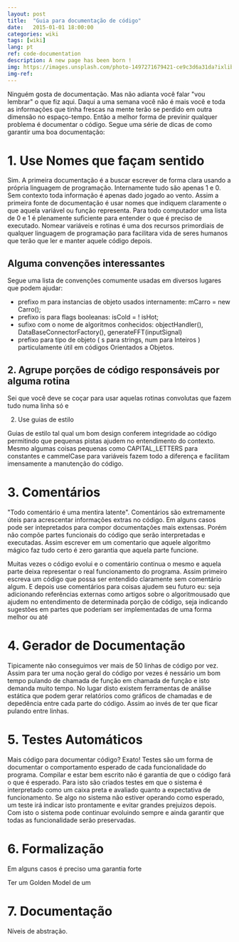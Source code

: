 ```yaml
---
layout: post
title:  "Guia para documentação de código"
date:   2015-01-01 18:00:00
categories: wiki
tags: [wiki]
lang: pt
ref: code-documentation
description: A new page has been born !
img: https://images.unsplash.com/photo-1497271679421-ce9c3d6a31da?ixlib=rb-0.3.5&s=fb2bf45324ffdbe8780fc90bb813a35e&auto=format&fit=crop&w=1051&q=80
img-ref:
---
```


Ninguém gosta de documentação. Mas não adianta você falar "vou lembrar" o que fiz aqui. Daqui a uma semana você não é mais você e toda as informações que tinha frescas na mente terão se perdido em outra dimensão no espaço-tempo. Então a melhor forma de previnir qualquer problema é documentar o código. Segue uma série de dicas de como garantir uma boa documentação:

# 1. Use Nomes que façam sentido

Sim. A primeira documentação é a buscar escrever de forma clara usando a própria linguagem de programação. Internamente tudo são apenas 1 e 0. Sem contexto toda informação é apenas dado jogado ao vento. Assim a primeira fonte de documentação é usar nomes que indiquem claramente o que aquela variável ou função representa. Para todo computador uma lista de 0 e 1 é plenamente suficiente para entender o que é preciso de executado. Nomear variáveis e rotinas é uma dos recursos primordiais de qualquer linguagem de programação para facilitara vida de seres humanos que terão que ler e manter aquele código depois.

## Alguma convenções interessantes

Segue uma lista de convenções comumente usadas em diversos lugares que podem ajudar:

 * prefixo m para instancias de objeto usados internamente: mCarro = new Carro();
 * prefixo is para flags booleanas: isCold = ! isHot;
 * sufixo com o nome de algoritmos conhecidos: objectHandler(), DataBaseConnectorFactory(), generateFFT(inputSignal)
 * prefixo para tipo de objeto ( s para strings, num para Inteiros ) particulamente útil em códigos Orientados a Objetos.

## 2. Agrupe porções de código responsáveis por alguma rotina

Sei que você deve se coçar para usar aquelas rotinas convolutas que fazem tudo numa linha só e 

2. Use guias de estilo

Guias de estilo tal qual um bom design conferem integridade ao código permitindo que pequenas pistas ajudem no entendimento do contexto. Mesmo algumas coisas pequenas como CAPITAL_LETTERS para constantes e cammelCase para variáveis fazem todo a diferença e facilitam imensamente a manutenção do código. 

# 3. Comentários

"Todo comentário é uma mentira latente". Comentários são extremamente úteis para acrescentar informações extras no código. Em alguns casos pode ser intepretados para compor documentações mais extensas. Porém não compõe partes funcionais do código que serão interpretadas e executadas. Assim escrever em um comentario que aquele algorítmo mágico faz tudo certo é zero garantia que aquela parte funcione.

Muitas vezes o código evolui e o comentário continua o mesmo e aquela parte deixa representar o real funcionamento do programa. Assim primeiro escreva um código que possa ser entendido claramente sem comentário algum. E depois use comentários para coisas ajudem seu futuro eu: seja adicionando referências externas como artigos sobre o algoritmousado que ajudem no entendimento de determinada porção de código, seja indicando sugestões em partes que poderiam ser implementadas de uma forma melhor ou até 

# 4. Gerador de Documentação

Tipicamente não conseguimos ver mais de 50 linhas de código por vez. Assim para ter uma noção geral do código por vezes é nessário um bom tempo pulando de chamada de função em chamada de função e isto demanda muito tempo. No lugar disto existem ferramentas de análise estática que podem gerar relatórios como gráficos de chamadas e de depedência entre cada parte do código. Assim ao invés de ter que ficar pulando entre linhas.

# 5. Testes Automáticos

Mais código para documentar código? Exato! Testes são um forma de documentar o comportamento esperado de cada funcionalidade do programa. Compilar e estar bem escrito não é garantia de que o código fará o que é esperado. Para isto são criados testes em que o sistema é interpretado como um caixa preta e avaliado quanto a expectativa de funcionamento. Se algo no sistema não estiver operando como esperado, um teste irá indicar isto prontamente e evitar grandes prejuizos depois. Com isto o sistema pode continuar evoluindo sempre e ainda garantir que todas as funcionalidade serão preservadas.

# 6. Formalização

Em alguns casos é preciso uma garantia forte

Ter um Golden Model de um

# 7. Documentação

Níveis de abstração.

